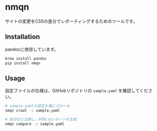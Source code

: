 # nmqn

サイトの変更をCSSの差分でレポーティングするためのツールです。

## Installation

pandocに依存しています。

```bash
brew install pandoc
pip install nmqn
```

## Usage

設定ファイルの仕様は、GitHubリポジトリの `sample.yaml` を確認してください。

```bash
# sample.yamlの設定を基にクロール
nmqn crawl -c sample.yaml

# 前日分と比較し、HTMLのレポートを生成
nmqn compare -c sample.yaml
```